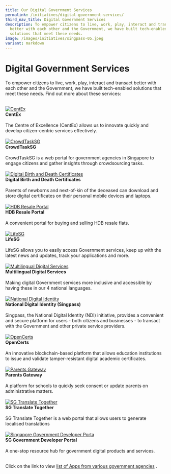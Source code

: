```yaml
---
title: Our Digital Government Services
permalink: /initiatives/digital-government-services/
third_nav_title: Digital Government Services
description: To empower citizens to live, work, play, interact and transact
  better with each other and the Government, we have built tech-enabled
  solutions that meet these needs.
image: /images/initiatives/singpass-05.jpeg
variant: markdown
---
```

# Digital Government Services

To empower citizens to live, work, play, interact and transact better with each other and the Government, we have built tech-enabled solutions that meet these needs. Find out more about these services:

<br>
<div class="row">
	

	
<div class="col"> 
<a href="/initiatives/digital-government-services/centex"><img src="/images/initiatives/overview-pages/centex.png" alt="CentEx"></a><br>
     <div class="header"><b>CentEx</b></div><br>
    <div class="para">The Centre of Excellence (CentEx) allows us to innovate quickly and develop citizen-centric services effectively.
</div>
<br>
</div>
	
<div class="col"> 
<a href="/initiatives/digital-government-services/crowdtasksg/"><img src="/images/initiatives/crowdtasksg-01.jpg" alt="CrowdTaskSG"></a><br>
    <div class="header"><b>CrowdTaskSG</b></div><br>
    <div class="para">CrowdTaskSG is a web portal for government agencies in Singapore to engage citizens and gather insights through crowdsourcing tasks.
</div>
<br></div>		

<div class="col"> 
<a href="/initiatives/digital-government-services/digital-birth-and-death-certs"><img src="/images/initiatives/overview-pages/digital-birth-death-cert.jpg" alt="Digital Birth and Death Certificates"></a><br>
    <div class="header"><b>Digital Birth and Death Certificates</b></div><br>
    <div class="para">Parents of newborns and next-of-kin of the deceased can download and store digital certificates on their personal mobile devices and laptops.  
</div>
<br>
</div>	
	
</div>

<div class="row">
	
<div class="col"> 
<a href="/initiatives/digital-government-services/hdb-resale-portal"><img src="/images/initiatives/overview-pages/hdb-resale-portal.png" alt="HDB Resale Portal"></a><br>
    <div class="header"><b>HDB Resale Portal</b></div><br>
    <div class="para">A convenient portal for buying and selling HDB resale flats. 
</div>
<br>
</div>

<div class="col"> 
<a href="/initiatives/lifesg"><img src="/images/initiatives/lifesg.jpeg" alt="LifeSG"></a><br>
		<div class="header"><b>LifeSG</b></div><br>
		<div class="para">LifeSG allows you to easily access Government services, keep up with the latest news and updates, track your applications and more.
</div>
<br>
</div>	
	
<div class="col"> 
<a href="/initiatives/digital-government-services/multilingual-digital-services"><img src="/images/initiatives/overview-pages/multilingual-digital-services.png" alt="Multilingual Digital Services"></a><br>
    <div class="header"><b>Multilingual Digital Services</b></div><br>
    <div class="para">Making digital Government services more inclusive and accessible by having these in our 4 national languages.
</div>
<br></div>	
	
</div>

<div class="row">
	
<div class="col"> 
<a href="/initiatives/national-digital-identity"><img src="/images/initiatives/singpass-website.jpeg" alt="National Digital Identity"></a><br>
	<div class="header"><b>National Digital Identity (Singpass)</b></div><br>
	<div class="para">Singpass, the National Digital Identity (NDI) initiative, provides a convenient and secure platform for users - both citizens and businesses - to transact with the Government and other private service providers.
</div>
<br>
</div>		
	
<div class="col"> 
<a href="/initiatives/digital-government-services/opencerts"><img src="/images/initiatives/overview-pages/opencerts.png" alt="OpenCerts"></a><br>
    <div class="header"><b>OpenCerts</b></div><br>
    <div class="para">An innovative blockchain-based platform that allows education institutions to issue and validate tamper-resistant digital academic certificates.
</div>
<br>
</div>

<div class="col">
<a href="/initiatives/digital-government-services/parents-gateway"><img src="/images/initiatives/overview-pages/parents-gateway.png" alt="Parents Gateway"></a><br>
    <div class="header"><b>Parents Gateway</b></div><br>
    <div class="para">A platform for schools to quickly seek consent or update parents on administrative matters.
</div>
	<br></div>
	
</div>	

<div class="row">

<div class="col">
<a href="/initiatives/digital-government-services/sg-translate-together/"><img src="/images/initiatives/sgtranslate-01.jpg" alt="SG Translate Together"></a><br>
    <div class="header"><b>SG Translate Together</b></div><br>
    <div class="para">SG Translate Together is a web portal that allows users to generate localised translations
</div>
	<br></div>
	
<div class="col">
<a href="/initiatives/digital-government-services/sg-govt-dev-portal/"><img src="/images/initiatives/sgdeveloperportal-01.jpg" alt="Singapore Government Developer Porta"></a><br>
    <div class="header"><b>SG Government Developer Portal</b></div><br>
    <div class="para">A one-stop resource hub for government digital products and services.
</div>
	<br></div>

<div class="col"></div>	
	
</div>

Click on the link to view [list of Apps from various government agencies](/community/apps-for-you) .